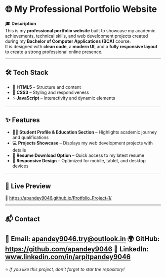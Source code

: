 # 🌐 My Professional Portfolio Website

🎓 **Description**  
This is my **professional portfolio website** built to showcase my academic achievements, technical skills, and web development projects created during my **Bachelor of Computer Applications (BCA)** course.  
It is designed with **clean code**, a **modern UI**, and a **fully responsive layout** to create a strong professional online presence.  

---

## 🛠️ Tech Stack
- 🧱 **HTML5** – Structure and content  
- 🎨 **CSS3** – Styling and responsiveness  
- ⚡ **JavaScript** – Interactivity and dynamic elements  

---

## ✨ Features
- 👨‍🎓 **Student Profile & Education Section** – Highlights academic journey and qualifications  
- 💻 **Projects Showcase** – Displays my web development projects with details  
- 📄 **Resume Download Option** – Quick access to my latest resume  
- 📱 **Responsive Design** – Optimized for mobile, tablet, and desktop devices  

---

## 🚀 Live Preview
🔗 https://apandey9046.github.io/Protfolio_Project-1/

---

## 📬 Contact
📧 **Email:** apandey9046.try@outlook.in
🌍 **GitHub:**   https://github.com/apandey9046
💼 **LinkedIn:** www.linkedin.com/in/arpitpandey9046
---

⭐ *If you like this project, don’t forget to star the repository!*
